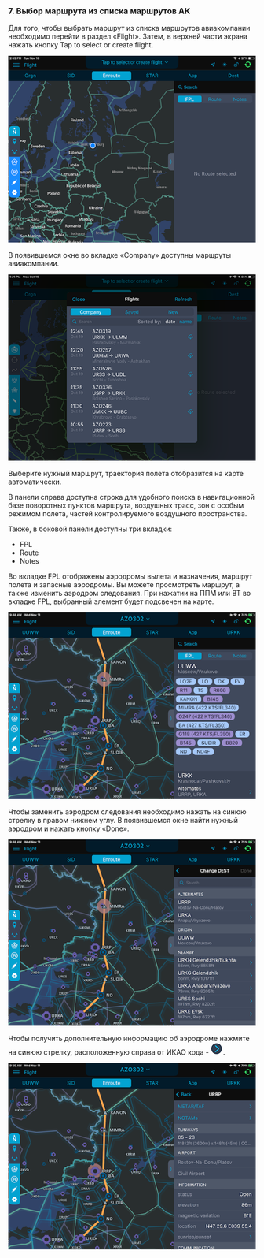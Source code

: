 ### 7. Выбор маршрута из списка маршрутов АК

Для того, чтобы выбрать маршрут из списка маршрутов авиакомпании необходимо перейти в раздел «Flight». Затем, в верхней части экрана нажать кнопку Tap to select or create flight.

![](../../../images/img3175.png)

В появившемся окне во вкладке «Company» доступны маршруты авиакомпании.

![](../../../images/img31492.png)

Выберите нужный маршрут, траектория полета отобразится на карте автоматически.

В панели справа доступна строка для удобного поиска в навигационной базе поворотных пунктов маршрута, воздушных трасс, зон с особым режимом полета, частей контролируемого воздушного пространства.

Также, в боковой панели доступны три вкладки:

- FPL
- Route 
- Notes

Во вкладке FPL отображены аэродромы вылета и назначения, маршрут полета и запасные аэродромы. Вы можете просмотреть маршрут, а также изменить аэродром следования. При нажатии на ППМ или ВТ во вкладке FPL, выбранный элемент будет подсвечен на карте.

![](../../../images/img3181.png)

Чтобы заменить аэродром следования необходимо нажать на синюю стрелку в правом нижнем углу. В появившемся окне найти нужный аэродром и нажать кнопку «Done».

![](../../../images/img3182.png)

Чтобы получить дополнительную информацию об аэродроме нажмите на синюю стрелку, расположенную справа от ИКАО кода - ![](../../../images/arrowR-2.png).

![](../../../images/img3183.png)

